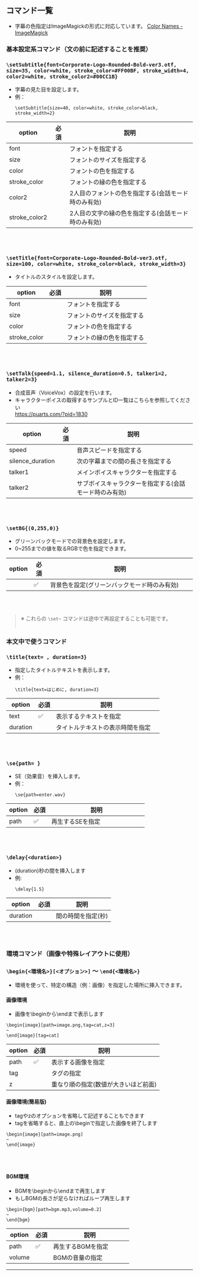 ## コマンド一覧
- 字幕の色指定はImageMagickの形式に対応しています。
[Color Names - ImageMagick](https://imagemagick.org/script/color.php)

### 基本設定系コマンド（文の前に記述することを推奨）

### `\setSubtitle{font=Corporate-Logo-Rounded-Bold-ver3.otf, size=35, color=white, stroke_color=#FF00BF, stroke_width=4, color2=white, stroke_color2=#00CC1B}`

- 字幕の見た目を設定します。
- 例：  
  ```text
  \setSubtitle{size=40, color=white, stroke_color=black, stroke_width=2}
  ```
| option         | 必須 | 説明                                                         |
| -------------- | ---- | ------------------------------------------------------------ |
| font           |      | フォントを指定する                                           |
| size           |      | フォントのサイズを指定する                                   |
| color          |      | フォントの色を指定する                                       |
| stroke_color   |      | フォントの縁の色を指定する                                       |
| color2         |      | 2人目のフォントの色を指定する(会話モード時のみ有効)          |
| stroke_color2  |      | 2人目の文字の縁の色を指定する(会話モード時のみ有効)          |

<br><br>


### `\setTitle{font=Corporate-Logo-Rounded-Bold-ver3.otf, size=100, color=white, stroke_color=black, stroke_width=3}`

- タイトルのスタイルを設定します。

| option       | 必須 | 説明                       |
| ------------ | ---- | -------------------------- |
| font           |      | フォントを指定する       |
| size         |      | フォントのサイズを指定する |
| color        |      | フォントの色を指定する     |
| stroke_color |      | フォントの縁の色を指定する     |

<br><br>


### `\setTalk{speed=1.1, silence_duration=0.5, talker1=2, talker2=3}`

- 合成音声（VoiceVox）の設定を行います。
- キャラクターボイスの取得するサンプルとID一覧はこちらを参照してください  
    https://puarts.com/?pid=1830

| option           | 必須 | 説明                                         |
| ---------------- | ---- | -------------------------------------------- |
| speed            |      | 音声スピードを指定する                       |
| silence_duration |      | 次の字幕までの間の長さを指定する             |
| talker1          |      | メインボイスキャラクターを指定する           |
| talker2          |      | サブボイスキャラクターを指定する(会話モード時のみ有効) |

<br><br>


### `\setBG{(0,255,0)}`
- グリーンバックモードでの背景色を設定します。
- 0~255までの値を取るRGBで色を指定できます。

| option   | 必須 | 説明                                 |
| -------- | ---- | ------------------------------------ |
| 　　     | ✅  | 背景色を設定(グリーンバックモード時のみ有効)　　　　　　     |

<br><br>

> ※ これらの `\set~` コマンドは途中で再設定することも可能です。
<br><br>


### 本文中で使うコマンド

### `\title{text= , duration=3}`

- 指定したタイトルテキストを表示します。
- 例：  
  ```text
  \title{text=はじめに, duration=3}
  ```
| option   | 必須 | 説明                                 |
| -------- | ---- | ------------------------------------ |
| text     | ✅  | 表示するテキストを指定　　　　　　     |
| duration | 　   | タイトルテキストの表示時間を指定     |

<br><br>


### `\se{path= }`

- SE（効果音）を挿入します。
- 例：  
  ```text
  \se{path=enter.wav}
  ```
| option | 必須 | 説明                           |
| ------ | ---- | ------------------------------ |
| path    | ✅  | 再生するSEを指定　　　　　　　 |

<br><br>


### `\delay{<duration>}`

- (duration)秒の間を挿入します
- 例:
  ```text
  \delay{1.5}
  ```

| option   | 必須 | 説明                 |
| -------- | ---- | -------------------- |
| duration | 　   | 間の時間を指定(秒)     |

<br><br>


### 環境コマンド（画像や特殊レイアウトに使用）

### `\begin{<環境名>}[<オプション>]` ～ `\end{<環境名>}`

- 環境を使って、特定の構造（例：画像）を指定した場所に挿入できます。

#### 画像環境
- 画像を\beginから\endまで表示します
```text
\begin{image}[path=image.png,tag=cat,z=3]
~
\end{image}[tag=cat]
```

| option | 必須 | 説明                           |
| ------ | ---- | ------------------------------ |
| path    | ✅  | 表示する画像を指定　　　　　　　 |
| tag    |      | タグの指定                     |
| z      |      | 重なり順の指定(数値が大きいほど前面) |

#### 画像環境(簡易版)
- tagやzのオプションを省略して記述することもできます
- tagを省略すると、直上の\beginで指定した画像を終了します
```text
\begin{image}[path=image.png]
~
\end{image}
```
<br><br>


#### BGM環境
- BGMを\beginから\endまで再生します
- もしBGMの長さが足らなければループ再生します
```text
\begin{bgm}[path=bgm.mp3,volume=0.2]
~
\end{bgm}
```

| option | 必須 | 説明                 |
| ------ | ---- | -------------------- |
| path    | ✅  | 再生するBGMを指定　　　 |
| volume | 　   | BGMの音量の指定 |

---
